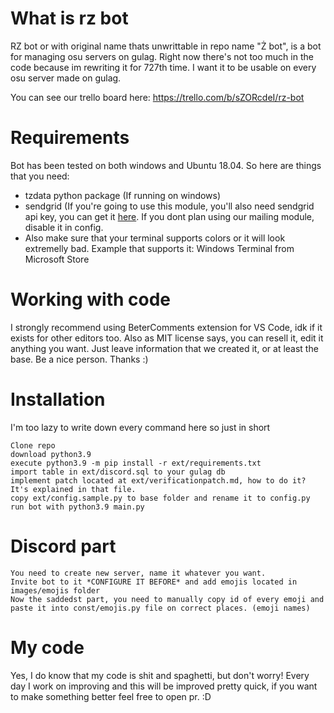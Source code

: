 # What is rz bot
RZ bot or with original name thats unwrittable in repo name "Ż bot", is a bot for managing osu servers on gulag. Right now there's not too much in the code because im rewriting it for 727th time. I want it to be usable on every osu server made on gulag.

You can see our trello board here: https://trello.com/b/sZORcdeI/rz-bot

# Requirements
Bot has been tested on both windows and Ubuntu 18.04.
So here are things that you need:

- tzdata python package (If running on windows)
- sendgrid (If you're going to use this module, you'll also need sendgrid api key, you can get it [here](https://sendgrid.com). If you dont plan using our mailing module, disable it in config.
- Also make sure that your terminal supports colors or it will look extremelly bad. Example that supports it: Windows Terminal from Microsoft Store

# Working with code
I strongly recommend using BeterComments extension for VS Code, idk if it exists for other editors too.
Also as MIT license says, you can resell it, edit it anything you want. Just leave information that we created it, or at least the base. Be a nice person. Thanks :)

# Installation
I'm too lazy to write down every command here so just in short
```
Clone repo
download python3.9
execute python3.9 -m pip install -r ext/requirements.txt
import table in ext/discord.sql to your gulag db
implement patch located at ext/verificationpatch.md, how to do it? It's explained in that file.
copy ext/config.sample.py to base folder and rename it to config.py
run bot with python3.9 main.py
```

# Discord part
```
You need to create new server, name it whatever you want.
Invite bot to it *CONFIGURE IT BEFORE* and add emojis located in images/emojis folder
Now the saddedst part, you need to manually copy id of every emoji and paste it into const/emojis.py file on correct places. (emoji names)
```

# My code
Yes, I do know that my code is shit and spaghetti, but don't worry! Every day I work on improving and this will be improved pretty quick, if you want to make something better feel free to open pr. :D